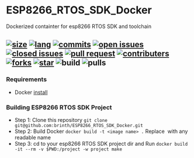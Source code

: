 # ESP8266_RTOS_SDK_Docker
Dockerized containter for esp8266 RTOS SDK and toolchain

[![size](https://img.shields.io/github/repo-size/brinth/ESP8266_RTOS_SDK_Docker)](https://github.com/brinth/ESP8266_RTOS_SDK_Docker)
[![lang](https://img.shields.io/github/languages/top/brinth/ESP8266_RTOS_SDK_Docker)](https://github.com/brinth/ESP8266_RTOS_SDK_Docker)
[![commits](https://img.shields.io/github/commit-activity/t/brinth/ESP8266_RTOS_SDK_Docker)](https://github.com/brinth/ESP8266_RTOS_SDK_Docker)
[![open issues](https://img.shields.io/github/issues-raw/brinth/ESP8266_RTOS_SDK_Docker)](https://github.com/brinth/ESP8266_RTOS_SDK_Docker)
[![closed issues](https://img.shields.io/github/issues-closed/brinth/ESP8266_RTOS_SDK_Docker)](https://github.com/brinth/ESP8266_RTOS_SDK_Docker)
[![pull request](https://img.shields.io/github/languages/top/brinth/ESP8266_RTOS_SDK_Docker)](https://github.com/brinth/ESP8266_RTOS_SDK_Docker)
[![contributers](https://img.shields.io/github/contributors/brinth/ESP8266_RTOS_SDK_Docker)](https://github.com/brinth/ESP8266_RTOS_SDK_Docker)
[![forks](https://img.shields.io/github/forks/brinth/ESP8266_RTOS_SDK_Docker)](https://github.com/brinth/ESP8266_RTOS_SDK_Docker)
[![star](https://img.shields.io/github/stars/brinth/ESP8266_RTOS_SDK_Docker)](https://github.com/brinth/ESP8266_RTOS_SDK_Docker)
![build](https://img.shields.io/docker/automated/brinth/ESP8266_RTOS_SDK_Docker)
![pulls](https://img.shields.io/docker/automated/brinth/ESP8266_RTOS_SDK_Docker)
---
### Requirements
* Docker [install](https://docs.docker.com/get-docker/)

### Building ESP8266 RTOS SDK Project
- Step 1:
    Clone this repository `git clone git@github.com:brinth/ESP8266_RTOS_SDK_Docker.git`
- Step 2:
    Build Docker  `docker build -t <image name> .` Replace <image name> with any readable name
- Step 3:
    cd to your esp8266 RTOS SDK project dir and Run `docker build -it --rm -v $PWD:/project -w project make`
